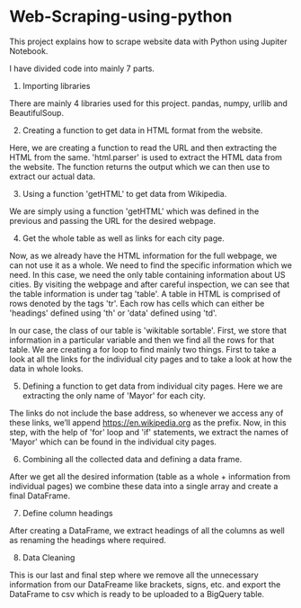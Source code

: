 # Web-Scraping-using-python

This project explains how to scrape website data with Python using Jupiter Notebook.

I have divided code into mainly 7 parts.

1) Importing libraries

There are mainly 4 libraries used for this project. pandas, numpy, urllib and BeautifulSoup.

2) Creating a function to get data in HTML format from the website.

Here, we are creating a function to read the URL and then extracting the HTML from the same. 'html.parser' is used to extract the HTML data from the website. The function returns the output which we can then use to extract our actual data.

3) Using a function 'getHTML' to get data from Wikipedia.

We are simply using a function 'getHTML' which was defined in the previous and passing the URL for the desired webpage.

4) Get the whole table as well as links for each city page.

Now, as we already have the HTML information for the full webpage, we can not use it as a whole. We need to find the specific information which we need. In this case, we need the only table containing information about US cities. By visiting the webpage and after careful inspection, we can see that the table information is under tag 'table'. A table in HTML is comprised of rows denoted by the tags 'tr'. Each row has cells which can either be 'headings' defined using 'th' or 'data' defined using 'td'. 

In our case, the class of our table is 'wikitable sortable'. First, we store that information in a particular variable and then we find all the rows for that table. We are creating a for loop to find mainly two things. First to take a look at all the links for the individual city pages and to take a look at how the data in whole looks.

5) Defining a function to get data from individual city pages. Here we are extracting the only name of 'Mayor' for each city.

The links do not include the base address, so whenever we access any of these links, we’ll append https://en.wikipedia.org as the prefix. Now, in this step, with the help of 'for' loop and 'if' statements, we extract the names of 'Mayor' which can be found in the individual city pages.

6) Combining all the collected data and defining a data frame.

After we get all the desired information (table as a whole + information from individual pages) we combine these data into a single array and create a final DataFrame.

7) Define column headings

After creating a DataFrame, we extract headings of all the columns as well as renaming the headings where required.

8) Data Cleaning

This is our last and final step where we remove all the unnecessary information from our DataFreame like brackets, signs, etc. and export the DataFrame to csv which is ready to be uploaded to a BigQuery table.
